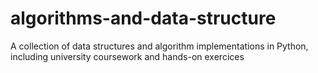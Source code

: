# algorithms-and-data-structure
A collection of data structures and algorithm implementations in Python, including university coursework and hands-on exercices

